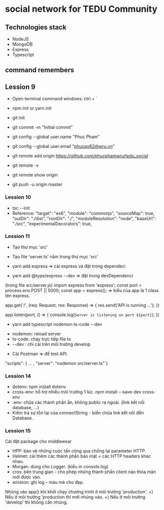 # social network for TEDU Community

## Technologies stack

- NodeJS
- MongoDB
- Express
- Typescript

## command remembers

## Lession 9
- Open terminal command windows: ctrl + `
- npm init or yarn init
- git init
- git commit -m "Initial commit"

- git config --global user.name "Phuc Pham"
- git config --global user.email "phucpv62@wru.vn"

- git remote add origin https://github.com/phucphamwru/tedu_social
- git remote -v
- git remote show origin
- git push -u origin master

### Lession 10
- tsc --init
- Reference:
    "target": "es6",
    "module": "commonjs",
    "sourceMap": true,
    "outDir": "./dist",
    "rootDir": "./", 
    "moduleResolution": "node",
    "baseUrl": "./src",
    "experimentalDecorators": true,


### Lession 11
- Tạo thư  mục 'src'
- Tạo file 'server.ts' nằm trong thư mục 'src'

- yarn add express                  => cài express và đặt trong dependeci
- yarn add @type/express --dev      => đặt trong devDependenci

(trong file src/server.js)
import express from 'express';
const port = process.env.POST || 5000;
const app = express();              => kiểu của app là 1 class tên express.

app.get('/', (req: Request, res: Response) => {
    res.send('API is running ...');
})

app.listen(port, () => {
    console.log(`Server is listening on port ${port}`);
})

- yarn add typescript nodemon ts-code --dev
+ nodemon: reload server 
+ ts-code: chạy trực tiếp file ts
+ --dev : chỉ cài trên môi trường develop

- Cài Postman => để test API.

"scripts": {
    ... ,
    "server": "nodemon src/server.ts"
}


### Lession 14
- dotenv: npm install dotenv
- cross-env: hỗ trợ nhiều môi trường 1 lúc.
    npm install --save-dev cross-env
- .env: chứa các thành phần ẩn, không public ra ngoài.
    (link kết nối database, ...)
- Kiểm tra sự tồn tại của connectString - biến chứa link kết nối đến Database.


### Lession 15
Cài đặt package cho middlewear
- HPP: bảo vệ những cuộc tấn công qua chống lại parameter HTTP.
- Helmet: cài thêm các thành phần bảo mật = các HTTP headers khác nhau.
- Morgan: dùng cho Logger. (kiểu in console.log)
- cros: bên trung gian - cho phép những thành phần client nào thỏa mãn mới được vào.
- winston: ghi log - màu mè cho đẹp.

Nhúng vào app() khi khởi chạy chương trình ở môi trường 'production'.
    +) Nếu ở môi trường 'production thì mới nhúng vào.
    +) Nếu ở môi trường 'develop' thì không cần nhúng.